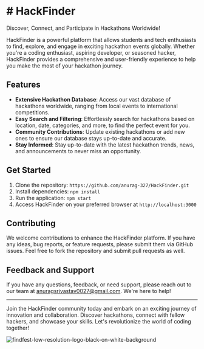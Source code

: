 # # HackFinder

Discover, Connect, and Participate in Hackathons Worldwide!

HackFinder is a powerful platform that allows students and tech enthusiasts to find, explore, and engage in exciting hackathon events globally. Whether you're a coding enthusiast, aspiring developer, or seasoned hacker, HackFinder provides a comprehensive and user-friendly experience to help you make the most of your hackathon journey.

## Features

-   **Extensive Hackathon Database**: Access our vast database of hackathons worldwide, ranging from local events to international competitions.
-   **Easy Search and Filtering**: Effortlessly search for hackathons based on location, date, categories, and more, to find the perfect event for you.
-   **Community Contributions**: Update existing hackathons or add new ones to ensure our database stays up-to-date and accurate.
-   **Stay Informed**: Stay up-to-date with the latest hackathon trends, news, and announcements to never miss an opportunity.


## Get Started

1.  Clone the repository: `https://github.com/anurag-327/HackFinder.git`
2.  Install dependencies: `npm install`
3.  Run the application: `npm start`
4.  Access HackFinder on your preferred browser at `http://localhost:3000`

## Contributing

We welcome contributions to enhance the HackFinder platform. If you have any ideas, bug reports, or feature requests, please submit them via GitHub issues. Feel free to fork the repository and submit pull requests as well.

## Feedback and Support

If you have any questions, feedback, or need support, please reach out to our team at [anuragsrivastav0027@gmail.com](mailto:anuragsrivastav0027@gmail.com). We're here to help!


----------

Join the HackFinder community today and embark on an exciting journey of innovation and collaboration. Discover hackathons, connect with fellow hackers, and showcase your skills. Let's revolutionize the world of coding together!


![findfest-low-resolution-logo-black-on-white-background](https://github.com/anurag-327/HackFinder/assets/98267696/a93542d4-bc60-43c1-8fcc-ccbb6164718e)
